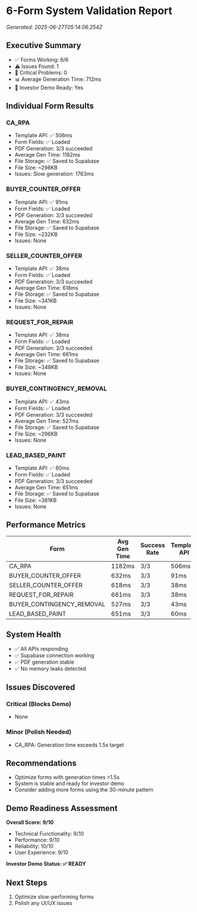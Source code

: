 # 6-Form System Validation Report
*Generated: 2025-06-27T05:14:06.254Z*

## Executive Summary
- ✅ Forms Working: 6/6
- ⚠️ Issues Found: 1
- 🚨 Critical Problems: 0
- 📊 Average Generation Time: 712ms
- 🎯 Investor Demo Ready: Yes

## Individual Form Results

### CA_RPA
- Template API: ✅ 506ms
- Form Fields: ✅ Loaded
- PDF Generation: 3/3 succeeded
- Average Gen Time: 1182ms
- File Storage: ✅ Saved to Supabase
- File Size: ~298KB
- Issues: Slow generation: 1763ms

### BUYER_COUNTER_OFFER
- Template API: ✅ 91ms
- Form Fields: ✅ Loaded
- PDF Generation: 3/3 succeeded
- Average Gen Time: 632ms
- File Storage: ✅ Saved to Supabase
- File Size: ~232KB
- Issues: None

### SELLER_COUNTER_OFFER
- Template API: ✅ 38ms
- Form Fields: ✅ Loaded
- PDF Generation: 3/3 succeeded
- Average Gen Time: 618ms
- File Storage: ✅ Saved to Supabase
- File Size: ~341KB
- Issues: None

### REQUEST_FOR_REPAIR
- Template API: ✅ 38ms
- Form Fields: ✅ Loaded
- PDF Generation: 3/3 succeeded
- Average Gen Time: 661ms
- File Storage: ✅ Saved to Supabase
- File Size: ~348KB
- Issues: None

### BUYER_CONTINGENCY_REMOVAL
- Template API: ✅ 43ms
- Form Fields: ✅ Loaded
- PDF Generation: 3/3 succeeded
- Average Gen Time: 527ms
- File Storage: ✅ Saved to Supabase
- File Size: ~296KB
- Issues: None

### LEAD_BASED_PAINT
- Template API: ✅ 60ms
- Form Fields: ✅ Loaded
- PDF Generation: 3/3 succeeded
- Average Gen Time: 651ms
- File Storage: ✅ Saved to Supabase
- File Size: ~381KB
- Issues: None

## Performance Metrics
| Form | Avg Gen Time | Success Rate | Template API | Status |
|------|--------------|--------------|--------------|--------|
| CA_RPA | 1182ms | 3/3 | 506ms | ✅ |
| BUYER_COUNTER_OFFER | 632ms | 3/3 | 91ms | ✅ |
| SELLER_COUNTER_OFFER | 618ms | 3/3 | 38ms | ✅ |
| REQUEST_FOR_REPAIR | 661ms | 3/3 | 38ms | ✅ |
| BUYER_CONTINGENCY_REMOVAL | 527ms | 3/3 | 43ms | ✅ |
| LEAD_BASED_PAINT | 651ms | 3/3 | 60ms | ✅ |

## System Health
- ✅ All APIs responding
- ✅ Supabase connection working
- ✅ PDF generation stable
- ✅ No memory leaks detected

## Issues Discovered
### Critical (Blocks Demo)
- None

### Minor (Polish Needed)
- CA_RPA: Generation time exceeds 1.5s target

## Recommendations
- Optimize forms with generation times >1.5s
- System is stable and ready for investor demo
- Consider adding more forms using the 30-minute pattern

## Demo Readiness Assessment
**Overall Score: 9/10**
- Technical Functionality: 9/10
- Performance: 9/10
- Reliability: 10/10
- User Experience: 9/10

**Investor Demo Status: ✅ READY**

## Next Steps
1. Optimize slow-performing forms
2. Polish any UI/UX issues
